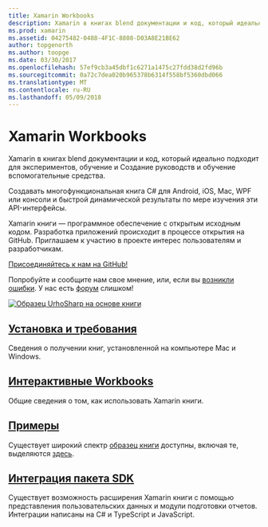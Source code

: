 ```yaml
---
title: Xamarin Workbooks
description: Xamarin в книгах blend документации и код, который идеально подходит для экспериментов, обучение и Создание руководств и обучение вспомогательные средства.
ms.prod: xamarin
ms.assetid: 04275482-0488-4F1C-8808-D03A8E21BE62
author: topgenorth
ms.author: toopge
ms.date: 03/30/2017
ms.openlocfilehash: 57ef9cb3a45dbf1c6271a1475c27fdd38d2fd96b
ms.sourcegitcommit: 0a72c7dea020b965378b6314f558bf5360dbd066
ms.translationtype: MT
ms.contentlocale: ru-RU
ms.lasthandoff: 05/09/2018
---
```

# <a name="xamarin-workbooks"></a>Xamarin Workbooks

Xamarin в книгах blend документации и код, который идеально подходит для экспериментов, обучение и Создание руководств и обучение вспомогательные средства.

Создавать многофункциональная книга C# для Android, iOS, Mac, WPF или консоли и быстрой динамической результаты по мере изучения эти API-интерфейсы.

Xamarin книги — программное обеспечение с открытым исходным кодом. Разработка приложений происходит в процессе открытия на GitHub. Приглашаем к участию в проекте интерес пользователям и разработчикам.

<a class="github-button" href="https://github.com/Microsoft/workbooks" data-size="large" aria-label="View Microsoft/workbooks on GitHub">Присоединяйтесь к нам на GitHub!</a>

Попробуйте и сообщите нам свое мнение, или, если вы [возникли ошибки](~/tools/workbooks/install.md#reporting-bugs). У нас есть [форум](https://forums.xamarin.com/categories/inspector) слишком!

[![](images/interactive-1.0.0-urho-planet-earth-small.png "Образец UrhoSharp на основе книги")](images/interactive-1.0.0-urho-planet-earth.png#lightbox)

## <a name="installation-and-requirementsinstallmd"></a>[Установка и требования](install.md)

Сведения о получении книг, установленной на компьютере Mac и Windows.

## <a name="interactive-workbooksworkbookmd"></a>[Интерактивные Workbooks](workbook.md)

Общие сведения о том, как использовать Xamarin книги.

## <a name="samplessamplesindexmd"></a>[Примеры](samples/index.md)

Существует широкий спектр [образец книги](https://developer.xamarin.com/workbooks/) доступны, включая те, выделяются [здесь](samples/index.md).

## <a name="integration-sdksdkindexmd"></a>[Интеграция пакета SDK](sdk/index.md)

Существует возможность расширения Xamarin книги с помощью представления пользовательских данных и модули подготовки отчетов. Интеграции написаны на C# и TypeScript и JavaScript.

<script async defer src="https://buttons.github.io/buttons.js"></script>
